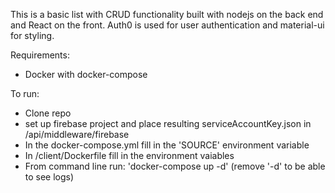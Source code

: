 This is a basic list with CRUD functionality built with nodejs on the back end and React on the front. Auth0 is used for user authentication and material-ui for styling.

Requirements:
- Docker with docker-compose

To run:
- Clone repo
- set up firebase project and place resulting serviceAccountKey.json in /api/middleware/firebase
- In the docker-compose.yml fill in the 'SOURCE' environment variable
- In /client/Dockerfile fill in the environment vaiables
- From command line run: 'docker-compose up -d' (remove '-d' to be able to see logs)
